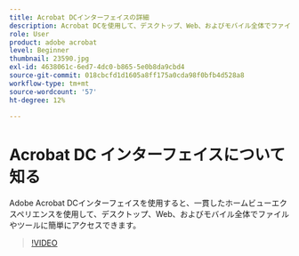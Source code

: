 ```yaml
---
title: Acrobat DCインターフェイスの詳細
description: Acrobat DCを使用して、デスクトップ、Web、およびモバイル全体でファイルやツールに簡単にアクセスできる方法を説明します。
role: User
product: adobe acrobat
level: Beginner
thumbnail: 23590.jpg
exl-id: 4638061c-6ed7-4dc0-b865-5e0b8da9cbd4
source-git-commit: 018cbcfd1d1605a8ff175a0cda98f0bfb4d528a8
workflow-type: tm+mt
source-wordcount: '57'
ht-degree: 12%

---
```


# Acrobat DC インターフェイスについて知る

Adobe Acrobat DCインターフェイスを使用すると、一貫したホームビューエクスペリエンスを使用して、デスクトップ、Web、およびモバイル全体でファイルやツールに簡単にアクセスできます。

>[!VIDEO](https://video.tv.adobe.com/v/23590?hidetitle=true)
